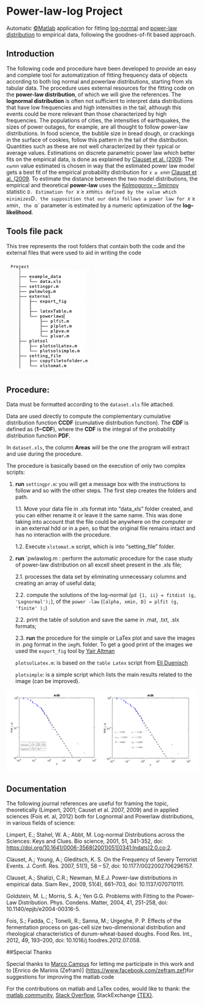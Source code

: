 # Power-law-log Project

Automatic [&copy;Matlab](https://www.mathworks.com/?s_tid=gn_logo) application for fitting [log-normal](https://en.wikipedia.org/wiki/Log-normal_distribution) and [power-law distribution](https://en.wikipedia.org/wiki/Power_law) to empirical data, following the goodnes-of-fit based approach.

## Introduction

The following code and procedure have been developed to provide an easy and complete tool for automatization of fitting frequency data of objects according to both log normal and powerlaw distributions, starting from xls tabular data. The procedure uses external resources for the fitting code on the **power-law distribution**, of which we will give the references. The **lognormal distribution** is often not sufficient to interpret data distributions that have low frequencies and high intensities in the tail, although this events could be more relevant than those characterized by high frequencies. The populations of cities, the intensities of earthquakes, the sizes of power outages, for example, are all thought to follow power-law distributions. In food science, the bubble size in bread dough, or crackings in the surface of cookies, follow this pattern in the tail of the distribution. Quantities such as these are not well characterized by their typical or average values. Estimations on discrete parametric power law which better fits on the empirical data, is done as explained by [Clauset et al. (2009](https://arxiv.org/abs/0706.1062). The `𝑥≥𝑚𝑖𝑛` value estimated is chosen in way that the estimated power law model gets a best fit of the empirical probability distribution for `𝑥 ≥ 𝑥𝑚𝑖𝑛` [Clauset et al. (2009](https://arxiv.org/abs/0706.1062). To estimate the distance between the two model distributions, the empirical and theoretical **power-law** uses the [Kolmogorov – Smirnov](https://en.wikipedia.org/wiki/Kolmogorov–Smirnov_test) statistic `D. Estimation for `𝑥 ≥ 𝑥𝑚𝑖𝑛` is defined by the value which minimizes `D`. the supposition that our data follows a power law for `𝑥 ≥ 𝑥𝑚𝑖𝑛`, the `α` parameter is estimated by a numeric optimization of the **log–likelihood**. 

## Tools file pack

This tree represents the root folders that contain both the code and the external files that were used to aid in writing the code

![Tree files project](https://github.com/AntonioDEM/powerlawlog_project/blob/master/img/treeproject.png)

## Procedure:

Data must be formatted according to the `dataset.xls` file attached. 

Data are used directly to compute the complementary cumulative distribution function **CCDF** (cumulative distribution function). The **CDF** is defined as (**1−CDF**), where the **CDF** is the integral of the probability distribution function **PDF**.

In `dataset.xls`, the column **Areas** will be the one the program will extract and use during the procedure.

The procedure is basically based on the execution of only two complex scripts:

1.	**run** `settingpr.m`: you will get a message box with the instructions to follow and so with the other steps. The first step creates the folders and path.

	1.1.	Move your data file in .xls format into “data_xls” folder created, and you can either rename it or leave it the same name. This was done taking into account that the file could be anywhere on the computer or in an external hdd or in a pen, so that the original file remains intact and has no interaction with the procedure.

	1.2.	Execute `xlstomat.m` script, which is into “setting_file” folder.

2.	**run** `pwlawlog.m : perform the automatic procedure for the case study of power-law distribution on all excell sheet present in the .xls file;

	2.1.		processes the data set by eliminating unnecessary columns and creating an array of useful data;

	2.2.	compute the solutions of the log-normal (`pd {1, ii} = fitdist (g, 'Lognormal');`), of the `power -law` (`[alpha, xmin, D] = plfit (g, 'finite' );`)	

	2.2.	print the table of solution and save the same in .mat, .txt, .slx formats;

	2.3. **run** the procedure for the simple or LaTex plot and save the images in .png format in the `imgPL` folder.
	To get a good print of the images we used the `export_fig` tool by [Yair Altman](https://www.mathworks.com/matlabcentral/fileexchange/23629-export_fig)

	`plotsolLatex.m`: is based on the `table Latex` script from [Eli Duenisch](https://github.com/eliduenisch/latexTable/blob/master/README.md)

	`plotsimple`: is a simple script which lists the main results related to the image (can be improved).

![example img](https://github.com/AntonioDEM/powerlawlog_project/blob/master/img/example_plot.png)


## Documentation

The following journal references are useful for framing the topic, theoretically (Limpert, 2001; Causet et al. 2007, 2009) and in applied sciences (Fois et. al, 2012) both for Lognormal and Powerlaw distributions, in various fields of science:

Limpert, E.; Stahel, W. A.; Abbt, M. Log-normal Distributions across the Sciences: Keys and Clues. Bio science, 2001, 51, 341-352, doi: https://doi.org/10.1641/0006-3568(2001)051[0341:lndats]2.0.co;2.

Clauset, A.; Young, A.; Gleditsch, K. S. On the Frequency of Severy Terrorist Events. J. Confl. Res. 2007, 51(1), 58 – 57, doi: 10.1177/0022002706296157.

Clauset, A.; Shalizi, C.R.; Newman, M.E.J. Power-law distributions in empirical data. Siam Rev., 2009, 51(4), 661–703, doi: 10.1137/070710111.

Goldstein, M. L.; Morris, S. A.; Yen G.G. Problems with Fitting to the Power-Law Distribution. Phys. Condens. Matter, 2004, 41, 251-258, doi: 10.1140/epjb/e2004-00316-5.

Fois, S.; Fadda, C.; Tonelli, R.; Sanna, M.; Urgeghe, P. P. Effects of the fermentation process on gas-cell size two-dimensional distribution and rheological characteristics of durum-wheat-based doughs. Food Res. Int., 2012, 49, 193–200, doi: 10.1016/j.foodres.2012.07.058.


##Special Thanks

Special thanks to [Marco Campus](https://it.linkedin.com/in/marco-campus-7797959/it-it?trk=people-guest_people_search-card) for letting me participate in this work and to [Enrico de Marinis (Zefram)] (https://www.facebook.com/zefram.zef)for suggestions for improving the matlab code

For the contributions on matlab and LaTex codes, would like to thank: the [matlab community](https://www.mathworks.com/matlabcentral/fileexchange/), [Stack Overflow](https://stackoverflow.com), StackExchange [{TEX}](https://tex.stackexchange.com).


